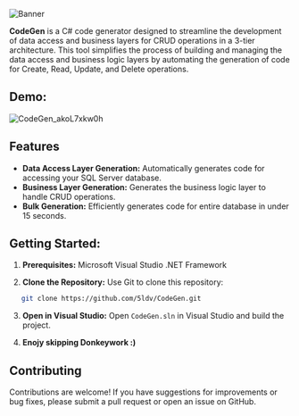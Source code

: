 ![Banner](https://github.com/user-attachments/assets/eff9ae16-ee80-441a-9048-3968af86b612)

**CodeGen** is a C# code generator designed to streamline the development of data access and business layers for CRUD operations in a 3-tier architecture. This tool simplifies the process of building and managing the data access and business logic layers by automating the generation of code for Create, Read, Update, and Delete operations.

## Demo:
![CodeGen_akoL7xkw0h](https://github.com/user-attachments/assets/28517a18-ba03-4cdd-ace2-67ac58a5ce57)

## Features
- **Data Access Layer Generation:** Automatically generates code for accessing your SQL Server database.
- **Business Layer Generation:** Generates the business logic layer to handle CRUD operations.
- **Bulk Generation:** Efficiently generates code for entire database in under 15 seconds.


## Getting Started:
1. **Prerequisites:**
Microsoft Visual Studio
.NET Framework

2. **Clone the Repository:**
Use Git to clone this repository:
```bash
   git clone https://github.com/5ldv/CodeGen.git
```
3. **Open in Visual Studio:**
Open `CodeGen.sln` in Visual Studio and build the project.

4. **Enojy skipping Donkeywork :)**

## Contributing
Contributions are welcome! If you have suggestions for improvements or bug fixes, please submit a pull request or open an issue on GitHub.

